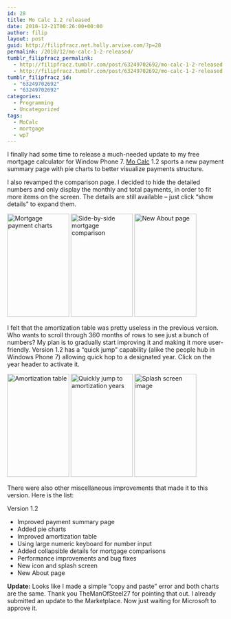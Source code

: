 ```yaml
---
id: 28
title: Mo Calc 1.2 released
date: 2010-12-21T00:26:00+00:00
author: filip
layout: post
guid: http://filipfracz.net.holly.arvixe.com/?p=28
permalink: /2010/12/mo-calc-1-2-released/
tumblr_filipfracz_permalink:
  - http://filipfracz.tumblr.com/post/63249702692/mo-calc-1-2-released
  - http://filipfracz.tumblr.com/post/63249702692/mo-calc-1-2-released
tumblr_filipfracz_id:
  - "63249702692"
  - "63249702692"
categories:
  - Programming
  - Uncategorized
tags:
  - MoCalc
  - mortgage
  - wp7
---
```

I finally had some time to release a much-needed update to my free mortgage calculator for Window Phone 7. [Mo Calc](http://basically.me/Apps/MoCalc) 1.2 sports a new payment summary page with pie charts to better visualize payments structure.

I also revamped the comparison page. I decided to hide the detailed numbers and only display the monthly and total payments, in order to fit more items on the screen. The details are still available – just click &#8220;show details&#8221; to expand them.

[<img src="http://farm6.static.flickr.com/5250/5273423372_5e57d962ba_m.jpg" alt="Mortgage payment charts" width="144" height="240" />](http://www.flickr.com/photos/filipandtab/5273423372/ "Mortgage payment charts by itsFF, on Flickr") [<img src="http://farm6.static.flickr.com/5206/5272814359_d61361e513_m.jpg" alt="Side-by-side mortgage comparison" width="144" height="240" />](http://www.flickr.com/photos/filipandtab/5272814359/ "Side-by-side mortgage comparison by itsFF, on Flickr") [<img src="http://farm6.static.flickr.com/5243/5273423358_37f5242b69_m.jpg" alt="New About page" width="144" height="240" />](http://www.flickr.com/photos/filipandtab/5273423358/ "New About page by itsFF, on Flickr")

I felt that the amortization table was pretty useless in the previous version. Who wants to scroll through 360 months of rows to see just a bunch of numbers? My plan is to gradually start improving it and making it more user-friendly. Version 1.2 has a &#8220;quick jump&#8221; capability (alike the people hub in Windows Phone 7) allowing quick hop to a designated year. Click on the year header to activate it.

[<img src="http://farm6.static.flickr.com/5002/5272814341_36c94f6aaf_m.jpg" alt="Amortization table" width="144" height="240" />](http://www.flickr.com/photos/filipandtab/5272814341/ "Amortization table by itsFF, on Flickr") [<img src="http://farm6.static.flickr.com/5241/5273423394_1f0ac86ef4_m.jpg" alt="Quickly jump to amortization years" width="144" height="240" />](http://www.flickr.com/photos/filipandtab/5273423394/ "Quickly jump to amortization years by itsFF, on Flickr") [<img src="http://farm6.static.flickr.com/5008/5272831015_a48127dba7_m.jpg" alt="Splash screen image" width="144" height="240" />](http://www.flickr.com/photos/filipandtab/5272831015/ "Splash screen image by itsFF, on Flickr")

There were also other miscellaneous improvements that made it to this version. Here is the list:

Version 1.2

  * Improved payment summary page
  * Added pie charts
  * Improved amortization table
  * Using large numeric keyboard for number input
  * Added collapsible details for mortgage comparisons
  * Performance improvements and bug fixes
  * New icon and splash screen
  * New About page

<div>
</div>

<div>
  <strong>Update:</strong> Looks like I made a simple &#8220;copy and paste&#8221; error and both charts are the same. Thank you TheManOfSteel27 for pointing that out. I already submitted an update to the Marketplace. Now just waiting for Microsoft to approve it.
</div>

 